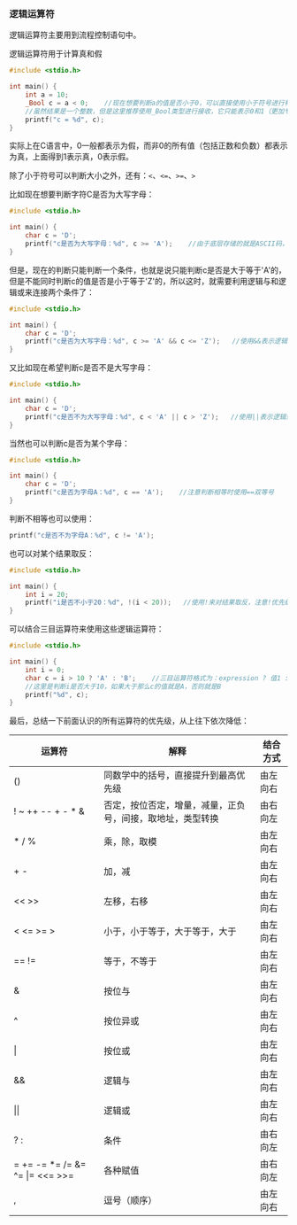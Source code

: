 ### 逻辑运算符

逻辑运算符主要用到流程控制语句中。

逻辑运算符用于计算真和假

```c
#include <stdio.h>

int main() {
    int a = 10;
    _Bool c = a < 0;    //现在想要判断a的值是否小于0，可以直接使用小于符号进行判断，最后得到的结果只能是1或0
  	//虽然结果是一个整数，但是这里推荐使用_Bool类型进行接收，它只能表示0和1（更加专业一些）
    printf("c = %d", c);  
}
```

实际上在C语言中，0一般都表示为假，而非0的所有值（包括正数和负数）都表示为真，上面得到1表示真，0表示假。

除了小于符号可以判断大小之外，还有：`<`、`<=`、`>=`、`>`

比如现在想要判断字符C是否为大写字母：

```c
#include <stdio.h>

int main() {
    char c = 'D';
    printf("c是否为大写字母：%d", c >= 'A');    //由于底层存储的就是ASCII码，这里可以比较ASCII码，也可以写成字符的形式
}
```

但是，现在的判断只能判断一个条件，也就是说只能判断c是否是大于等于'A'的，但是不能同时判断c的值是否是小于等于'Z'的，所以这时，就需要利用逻辑与和逻辑或来连接两个条件了：

```c
#include <stdio.h>

int main() {
    char c = 'D';
    printf("c是否为大写字母：%d", c >= 'A' && c <= 'Z');   //使用&&表示逻辑与，逻辑与要求两边都是真，结果才是真
}
```

又比如现在希望判断c是否不是大写字母：

```c
#include <stdio.h>

int main() {
    char c = 'D';
    printf("c是否不为大写字母：%d", c < 'A' || c > 'Z');   //使用||表示逻辑或，只要两边其中一个为真或是都为真，结果就是真
}
```

当然也可以判断c是否为某个字母：

```c
#include <stdio.h>

int main() {
    char c = 'D';
    printf("c是否为字母A：%d", c == 'A');    //注意判断相等时使用==双等号
}
```

判断不相等也可以使用：

```c
printf("c是否不为字母A：%d", c != 'A');
```

也可以对某个结果取反：

```c
#include <stdio.h>

int main() {
    int i = 20;
    printf("i是否不小于20：%d", !(i < 20));   //使用!来对结果取反，注意!优先级很高，一定要括起来，不然会直接对i生效
}
```

可以结合三目运算符来使用这些逻辑运算符：

```c
#include <stdio.h>

int main() {
    int i = 0;
    char c = i > 10 ? 'A' : 'B';    //三目运算符格式为：expression ? 值1 : 值2，返回的结果会根据前面判断的结果来的
    //这里是判断i是否大于10，如果大于那么c的值就是A，否则就是B
  	printf("%d", c);
}
```

最后，总结一下前面认识的所有运算符的优先级，从上往下依次降低：

| 运算符                          | 解释                                                       | 结合方式 |
| ------------------------------- | ---------------------------------------------------------- | -------- |
| ()                              | 同数学中的括号，直接提升到最高优先级                       | 由左向右 |
| ! ~ ++ -- + - * &               | 否定，按位否定，增量，减量，正负号，间接，取地址，类型转换 | 由右向左 |
| * / %                           | 乘，除，取模                                               | 由左向右 |
| + -                             | 加，减                                                     | 由左向右 |
| << >>                           | 左移，右移                                                 | 由左向右 |
| < <= >= >                       | 小于，小于等于，大于等于，大于                             | 由左向右 |
| == !=                           | 等于，不等于                                               | 由左向右 |
| &                               | 按位与                                                     | 由左向右 |
| ^                               | 按位异或                                                   | 由左向右 |
| \|                              | 按位或                                                     | 由左向右 |
| &&                              | 逻辑与                                                     | 由左向右 |
| \|\|                            | 逻辑或                                                     | 由左向右 |
| ? :                             | 条件                                                       | 由右向左 |
| = += -= *= /= &= ^= \|= <<= >>= | 各种赋值                                                   | 由右向左 |
| ,                               | 逗号（顺序）                                               | 由左向右 |

## 